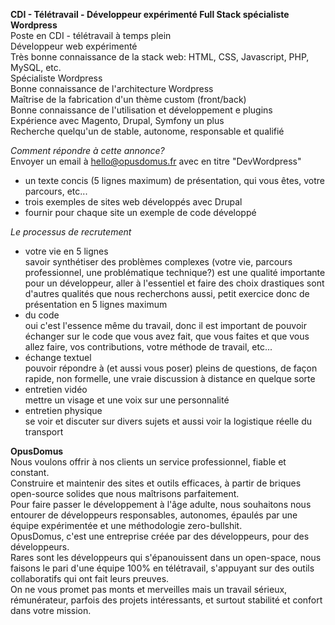 **CDI - Télétravail - Développeur expérimenté Full Stack spécialiste Wordpress**  
Poste en CDI - télétravail à temps plein  
Développeur web expérimenté  
Très bonne connaissance de la stack web: HTML, CSS, Javascript, PHP, MySQL, etc.  
Spécialiste Wordpress  
Bonne connaissance de l'architecture Wordpress  
Maîtrise de la fabrication d'un thème custom (front/back)  
Bonne connaissance de l'utilisation et développement e plugins  
Expérience avec Magento, Drupal, Symfony un plus  
Recherche quelqu'un de stable, autonome, responsable et qualifié  

*Comment répondre à cette annonce?*  
Envoyer un email à hello@opusdomus.fr avec en titre "DevWordpress"   
- un texte concis (5 lignes maximum) de présentation, qui vous êtes, votre parcours, etc...  
- trois exemples de sites web développés avec Drupal  
- fournir pour chaque site un exemple de code développé  

*Le processus de recrutement*  
- votre vie en 5 lignes  
savoir synthétiser des problèmes complexes (votre vie, parcours professionnel, une problématique technique?) est une qualité importante pour un développeur, aller à l'essentiel et faire des choix drastiques sont d'autres qualités que nous recherchons aussi, petit exercice donc de présentation en 5 lignes maximum  
- du code  
oui c'est l'essence même du travail, donc il est important de pouvoir échanger sur le code que vous avez fait, que vous faites et que vous allez faire, vos contributions, votre méthode de travail, etc...  
- échange textuel  
pouvoir répondre à (et aussi vous poser) pleins de questions, de façon rapide, non formelle, une vraie discussion à distance en quelque sorte  
- entretien vidéo  
mettre un visage et une voix sur une personnalité  
- entretien physique  
se voir et discuter sur divers sujets et aussi voir la logistique réelle du transport  

**OpusDomus**  
Nous voulons offrir à nos clients un service professionnel, fiable et constant.   
Construire et maintenir des sites et outils efficaces, à partir de briques open-source solides que nous maîtrisons parfaitement.  
Pour faire passer le développement à l'âge adulte, nous souhaitons nous entourer de développeurs responsables, autonomes, épaulés par une équipe expérimentée et une méthodologie zero-bullshit.  
OpusDomus, c'est une entreprise créée par des développeurs, pour des développeurs.   
Rares sont les développeurs qui s'épanouissent dans un open-space, nous faisons le pari d'une équipe 100% en télétravail, s'appuyant sur des outils collaboratifs qui ont fait leurs preuves.  
On ne vous promet pas monts et merveilles mais un travail sérieux, rémunérateur, parfois des projets intéressants, et surtout stabilité et confort dans votre mission.
